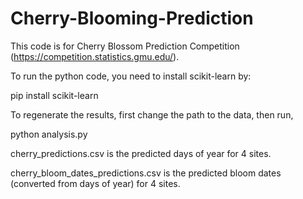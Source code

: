 # Cherry-Blooming-Prediction

This code is for Cherry Blossom Prediction Competition (https://competition.statistics.gmu.edu/).

To run the python code, you need to install scikit-learn by:

pip install scikit-learn

To regenerate the results, first change the path to the data, then run,

python analysis.py

cherry_predictions.csv is the predicted days of year for 4 sites.

cherry_bloom_dates_predictions.csv is the predicted bloom dates (converted from days of year) for 4 sites.

